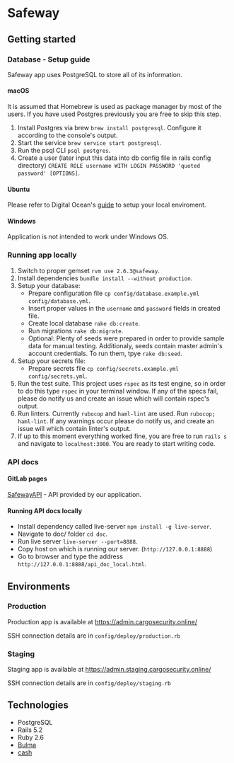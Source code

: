 # Safeway

## Getting started

### Database - Setup guide

Safeway app uses PostgreSQL to store all of its information.

#### macOS
It is assumed that Homebrew is used as package manager by most of the users. If you have used Postgres previously you are free to skip this step.

1. Install Postgres via brew `brew install postgresql`. Configure it according to the console's output.
2. Start the service `brew service start postgresql`.
3. Run the psql CLI `psql postgres`.
4. Create a user (later input this data into db config file in rails config directory) `CREATE ROLE username WITH LOGIN PASSWORD 'quoted password' [OPTIONS]`.

#### Ubuntu
Please refer to Digital Ocean's [guide](https://www.digitalocean.com/community/tutorials/how-to-install-and-use-postgresql-on-ubuntu-18-04) to setup your local enviroment.

#### Windows
Application is not intended to work under Windows OS.

### Running app locally

1. Switch to proper gemset `rvm use 2.6.3@safeway`.
2. Install dependencies `bundle install --without production`.
3. Setup your database:
    * Prepare configuration file `cp config/database.example.yml config/database.yml`.
    * Insert proper values in the `username` and `password` fields in created file.
    * Create local database `rake db:create`.
    * Run migrations `rake db:migrate`.
    * Optional: Plenty of seeds were prepared in order to provide sample data for manual testing. Additionaly, seeds contain master admin's account credentials. To run them, tpye `rake db:seed`.
4. Setup your secrets file:
    * Prepare secrets file `cp config/secrets.example.yml config/secrets.yml`.
5. Run the test suite. This project uses `rspec` as its test engine, so in order to do this type `rspec` in your terminal window. If any of the specs fail, please do notify us and create an issue which will contain rspec's output.
6. Run linters. Currently `rubocop` and `haml-lint` are used. Run `rubocop; haml-lint`. If any warnings occur please do notify us, and create an issue will which contain linter's output.
7. If up to this moment everything worked fine, you are free to run `rails s` and navigate to `localhost:3000`. You are ready to start writing code.


### API docs

#### GitLab pages
[SafewayAPI](http://sternkraft.pages.binarapps.com/safeway/api/) - API provided by our application.

#### Running API docs locally

* Install dependency called live-server `npm install -g live-server`.
* Navigate to doc/ folder `cd doc`.
* Run live server `live-server --port=8888`.
* Copy host on which is running our server. (`http://127.0.0.1:8888`)
* Go to browser and type the address `http://127.0.0.1:8888/api_doc_local.html`.

## Environments

### Production

Production app is available at https://admin.cargosecurity.online/

SSH connection details are in `config/deploy/production.rb`

### Staging

Staging app is available at https://admin.staging.cargosecurity.online/

SSH connection details are in `config/deploy/staging.rb`

## Technologies

* PostgreSQL
* Rails 5.2
* Ruby 2.6
* [Bulma](https://bulma.io/)
* [cash](http://kenwheeler.github.io/cash/)
